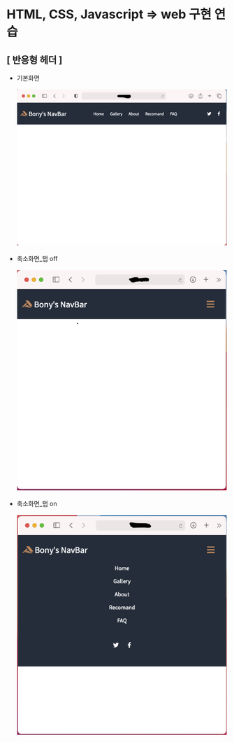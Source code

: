 # HTML, CSS, Javascript => web 구현 연습

## [ 반응형 헤더 ]

- 기본화면<br><br>
  <img src="./Image/1_1.png"></img>
  <br><br>
- 축소화면\_탭 off<br><br>
  <img src="./Image/1_2.png"></img>
  <br><br>
- 축소화면\_탭 on<br><br>
  <img src="./Image/1_3.png"></img>
  <br><br>
